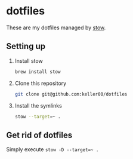 # dotfiles

These are my dotfiles managed by [stow](https://www.gnu.org/software/stow/).

## Setting up

1. Install stow

    ```sh
    brew install stow
    ```

2. Clone this repository

    ```sh
    git clone git@github.com:keller00/dotfiles
    ```

3. Install the symlinks

    ```sh
    stow --target=~ .
    ```

## Get rid of dotfiles

Simply execute `stow -D --target=~ .`
